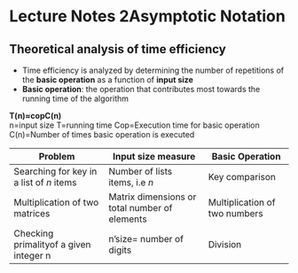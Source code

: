 # Lecture Notes 2Asymptotic Notation

## Theoretical analysis of time efficiency

- Time efficiency is analyzed by determining the number of repetitions of the **basic operation** as a function of **input size**
- **Basic operation**: the operation that contributes most towards the running time of the algorithm

**T(n)≈copC(n)**  
n=input size
T=running time
Cop=Execution time for basic operation
C(n)=Number of times basic operation is executed

| **Problem**                              | **Input size measure**                        | **Basic Operation**           |
| ---------------------------------------- | --------------------------------------------- | ----------------------------- |
| Searching for key in a list of _n_ items | Number of lists items, i.e _n_                | Key comparison                |
| Multiplication of two matrices           | Matrix dimensions or total number of elements | Multiplication of two numbers |
|Checking primalityof a given integer n|n’size= number of digits| Division

